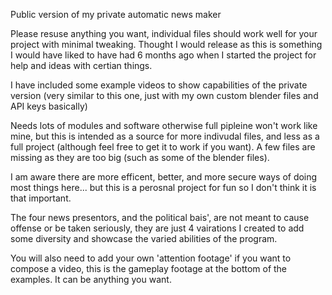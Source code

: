 Public version of my private automatic news maker

Please resuse anything you want, individual files should work well for your project with minimal tweaking. Thought I would release as this is something I would have liked to have had 6 months ago when I started the project for help and ideas with certian things.

I have included some example videos to show capabilities of the private version (very similar to this one, just with my own custom blender files and API keys basically) 

Needs lots of modules and software otherwise full pipleine won't work like mine, but this is intended as a source for more indivudal files, and less as a full project (although feel free to get it to work if you want).  A few files are missing as they are too big (such as some of the blender files).

I am aware there are more efficent, better, and more secure ways of doing most things here... but this is a perosnal project for fun so I don't think it is that important.

The four news presentors, and the political bais', are not meant to cause offense or be taken seriously, they are just 4 vairations I created to add some diversity and showcase the varied abilities of the program.

You will also need to add your own 'attention footage' if you want to compose a video, this is the gameplay footage at the bottom of the examples. It can be anything you want.
